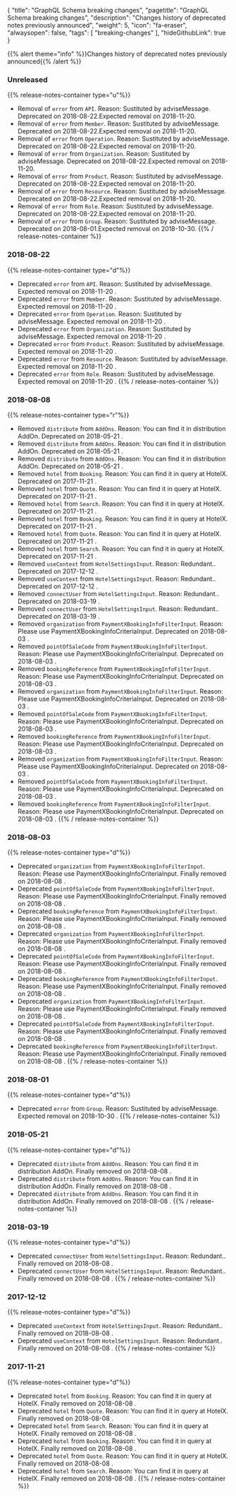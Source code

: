 {
	"title": "GraphQL Schema breaking changes",
	"pagetitle": "GraphQL Schema breaking changes",
	"description": "Changes history of deprecated notes previously announced",
	"weight": 5,
	"icon": "fa-eraser",
	"alwaysopen": false,
	"tags": [
		"breaking-changes"
	],
	"hideGithubLink": true
}

{{% alert theme="info" %}}Changes history of deprecated notes previously announced{{% /alert %}}

### Unreleased
{{% release-notes-container type="u"%}}
- Removal of `error` from `API`. Reason: Sustituted by adviseMessage.  Deprecated on 2018-08-22.Expected removal on 2018-11-20.
- Removal of `error` from `Member`. Reason: Sustituted by adviseMessage.  Deprecated on 2018-08-22.Expected removal on 2018-11-20.
- Removal of `error` from `Operation`. Reason: Sustituted by adviseMessage.  Deprecated on 2018-08-22.Expected removal on 2018-11-20.
- Removal of `error` from `Organization`. Reason: Sustituted by adviseMessage.  Deprecated on 2018-08-22.Expected removal on 2018-11-20.
- Removal of `error` from `Product`. Reason: Sustituted by adviseMessage.  Deprecated on 2018-08-22.Expected removal on 2018-11-20.
- Removal of `error` from `Resource`. Reason: Sustituted by adviseMessage.  Deprecated on 2018-08-22.Expected removal on 2018-11-20.
- Removal of `error` from `Role`. Reason: Sustituted by adviseMessage.  Deprecated on 2018-08-22.Expected removal on 2018-11-20.
- Removal of `error` from `Group`. Reason: Sustituted by adviseMessage.  Deprecated on 2018-08-01.Expected removal on 2018-10-30.
{{% / release-notes-container %}}
### 2018-08-22
{{% release-notes-container type="d"%}}
- Deprecated `error` from `API`. Reason: Sustituted by adviseMessage. Expected removal on 2018-11-20 .
- Deprecated `error` from `Member`. Reason: Sustituted by adviseMessage. Expected removal on 2018-11-20 .
- Deprecated `error` from `Operation`. Reason: Sustituted by adviseMessage. Expected removal on 2018-11-20 .
- Deprecated `error` from `Organization`. Reason: Sustituted by adviseMessage. Expected removal on 2018-11-20 .
- Deprecated `error` from `Product`. Reason: Sustituted by adviseMessage. Expected removal on 2018-11-20 .
- Deprecated `error` from `Resource`. Reason: Sustituted by adviseMessage. Expected removal on 2018-11-20 .
- Deprecated `error` from `Role`. Reason: Sustituted by adviseMessage. Expected removal on 2018-11-20 .
{{% / release-notes-container %}}
### 2018-08-08
{{% release-notes-container type="r"%}}
- Removed `distribute` from `AddOns`. Reason: You can find it in distribution AddOn. Deprecated on 2018-05-21 .
- Removed `distribute` from `AddOns`. Reason: You can find it in distribution AddOn. Deprecated on 2018-05-21 .
- Removed `distribute` from `AddOns`. Reason: You can find it in distribution AddOn. Deprecated on 2018-05-21 .
- Removed `hotel` from `Booking`. Reason: You can find it in query at HotelX. Deprecated on 2017-11-21 .
- Removed `hotel` from `Quote`. Reason: You can find it in query at HotelX. Deprecated on 2017-11-21 .
- Removed `hotel` from `Search`. Reason: You can find it in query at HotelX. Deprecated on 2017-11-21 .
- Removed `hotel` from `Booking`. Reason: You can find it in query at HotelX. Deprecated on 2017-11-21 .
- Removed `hotel` from `Quote`. Reason: You can find it in query at HotelX. Deprecated on 2017-11-21 .
- Removed `hotel` from `Search`. Reason: You can find it in query at HotelX. Deprecated on 2017-11-21 .
- Removed `useContext` from `HotelSettingsInput`. Reason: Redundant.. Deprecated on 2017-12-12 .
- Removed `useContext` from `HotelSettingsInput`. Reason: Redundant.. Deprecated on 2017-12-12 .
- Removed `connectUser` from `HotelSettingsInput`. Reason: Redundant.. Deprecated on 2018-03-19 .
- Removed `connectUser` from `HotelSettingsInput`. Reason: Redundant.. Deprecated on 2018-03-19 .
- Removed `organization` from `PaymentXBookingInfoFilterInput`. Reason: Please use PaymentXBookingInfoCriteriaInput. Deprecated on 2018-08-03 .
- Removed `pointOfSaleCode` from `PaymentXBookingInfoFilterInput`. Reason: Please use PaymentXBookingInfoCriteriaInput. Deprecated on 2018-08-03 .
- Removed `bookingReference` from `PaymentXBookingInfoFilterInput`. Reason: Please use PaymentXBookingInfoCriteriaInput. Deprecated on 2018-08-03 .
- Removed `organization` from `PaymentXBookingInfoFilterInput`. Reason: Please use PaymentXBookingInfoCriteriaInput. Deprecated on 2018-08-03 .
- Removed `pointOfSaleCode` from `PaymentXBookingInfoFilterInput`. Reason: Please use PaymentXBookingInfoCriteriaInput. Deprecated on 2018-08-03 .
- Removed `bookingReference` from `PaymentXBookingInfoFilterInput`. Reason: Please use PaymentXBookingInfoCriteriaInput. Deprecated on 2018-08-03 .
- Removed `organization` from `PaymentXBookingInfoFilterInput`. Reason: Please use PaymentXBookingInfoCriteriaInput. Deprecated on 2018-08-03 .
- Removed `pointOfSaleCode` from `PaymentXBookingInfoFilterInput`. Reason: Please use PaymentXBookingInfoCriteriaInput. Deprecated on 2018-08-03 .
- Removed `bookingReference` from `PaymentXBookingInfoFilterInput`. Reason: Please use PaymentXBookingInfoCriteriaInput. Deprecated on 2018-08-03 .
{{% / release-notes-container %}}
### 2018-08-03
{{% release-notes-container type="d"%}}
- Deprecated `organization` from `PaymentXBookingInfoFilterInput`. Reason: Please use PaymentXBookingInfoCriteriaInput. Finally removed on 2018-08-08 .
- Deprecated `pointOfSaleCode` from `PaymentXBookingInfoFilterInput`. Reason: Please use PaymentXBookingInfoCriteriaInput. Finally removed on 2018-08-08 .
- Deprecated `bookingReference` from `PaymentXBookingInfoFilterInput`. Reason: Please use PaymentXBookingInfoCriteriaInput. Finally removed on 2018-08-08 .
- Deprecated `organization` from `PaymentXBookingInfoFilterInput`. Reason: Please use PaymentXBookingInfoCriteriaInput. Finally removed on 2018-08-08 .
- Deprecated `pointOfSaleCode` from `PaymentXBookingInfoFilterInput`. Reason: Please use PaymentXBookingInfoCriteriaInput. Finally removed on 2018-08-08 .
- Deprecated `bookingReference` from `PaymentXBookingInfoFilterInput`. Reason: Please use PaymentXBookingInfoCriteriaInput. Finally removed on 2018-08-08 .
- Deprecated `organization` from `PaymentXBookingInfoFilterInput`. Reason: Please use PaymentXBookingInfoCriteriaInput. Finally removed on 2018-08-08 .
- Deprecated `pointOfSaleCode` from `PaymentXBookingInfoFilterInput`. Reason: Please use PaymentXBookingInfoCriteriaInput. Finally removed on 2018-08-08 .
- Deprecated `bookingReference` from `PaymentXBookingInfoFilterInput`. Reason: Please use PaymentXBookingInfoCriteriaInput. Finally removed on 2018-08-08 .
{{% / release-notes-container %}}
### 2018-08-01
{{% release-notes-container type="d"%}}
- Deprecated `error` from `Group`. Reason: Sustituted by adviseMessage. Expected removal on 2018-10-30 .
{{% / release-notes-container %}}
### 2018-05-21
{{% release-notes-container type="d"%}}
- Deprecated `distribute` from `AddOns`. Reason: You can find it in distribution AddOn. Finally removed on 2018-08-08 .
- Deprecated `distribute` from `AddOns`. Reason: You can find it in distribution AddOn. Finally removed on 2018-08-08 .
- Deprecated `distribute` from `AddOns`. Reason: You can find it in distribution AddOn. Finally removed on 2018-08-08 .
{{% / release-notes-container %}}
### 2018-03-19
{{% release-notes-container type="d"%}}
- Deprecated `connectUser` from `HotelSettingsInput`. Reason: Redundant.. Finally removed on 2018-08-08 .
- Deprecated `connectUser` from `HotelSettingsInput`. Reason: Redundant.. Finally removed on 2018-08-08 .
{{% / release-notes-container %}}
### 2017-12-12
{{% release-notes-container type="d"%}}
- Deprecated `useContext` from `HotelSettingsInput`. Reason: Redundant.. Finally removed on 2018-08-08 .
- Deprecated `useContext` from `HotelSettingsInput`. Reason: Redundant.. Finally removed on 2018-08-08 .
{{% / release-notes-container %}}
### 2017-11-21
{{% release-notes-container type="d"%}}
- Deprecated `hotel` from `Booking`. Reason: You can find it in query at HotelX. Finally removed on 2018-08-08 .
- Deprecated `hotel` from `Quote`. Reason: You can find it in query at HotelX. Finally removed on 2018-08-08 .
- Deprecated `hotel` from `Search`. Reason: You can find it in query at HotelX. Finally removed on 2018-08-08 .
- Deprecated `hotel` from `Booking`. Reason: You can find it in query at HotelX. Finally removed on 2018-08-08 .
- Deprecated `hotel` from `Quote`. Reason: You can find it in query at HotelX. Finally removed on 2018-08-08 .
- Deprecated `hotel` from `Search`. Reason: You can find it in query at HotelX. Finally removed on 2018-08-08 .
{{% / release-notes-container %}}
